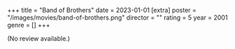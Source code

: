 +++
title = "Band of Brothers"
date = 2023-01-01
[extra]
poster = "/images/movies/band-of-brothers.png"
director = ""
rating = 5
year = 2001
genre = []
+++

(No review available.)
